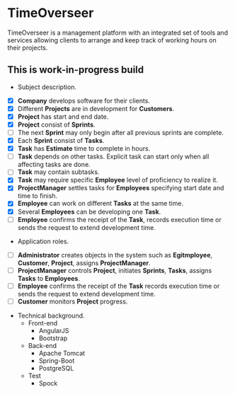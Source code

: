 # TimeOverseer

TimeOverseer is a management platform with an integrated set of tools and services allowing clients to arrange and 
keep track of working hours on their projects.

## This is work-in-progress build

* Subject description.
- [x] **Company** develops software for their clients.
- [x] Different **Projects** are in development for **Customers**.
- [x] **Project** has start and end date.
- [x] **Project** consist of **Sprints**.
- [ ] The next **Sprint** may only begin after all previous sprints are complete.
- [x] Each **Sprint** consist of **Tasks**.
- [x] **Task** has **Estimate** time to complete in hours.
- [ ] **Task** depends on other tasks. Explicit task can start only when all affecting tasks are done.
- [ ] **Task** may contain subtasks.
- [x] **Task** may require specific **Employee** level of proficiency to realize it.
- [x] **ProjectManager** settles tasks for **Employees** specifying start date and time to finish.
- [x] **Employee** can work on different **Tasks** at the same time.
- [x] Several **Employees** can be developing one **Task**.
- [ ] **Employee** confirms the receipt of the **Task**, records execution time or sends the request to extend development time.

* Application roles.
- [ ] **Administrator** creates objects in the system such as **Egitmployee**, **Customer**, **Project**, assigns **ProjectManager**.
- [ ] **ProjectManager** controls **Project**, initiates **Sprints**, **Tasks**, assigns **Tasks** to **Employees**.
- [ ] **Employee** confirms the receipt of the **Task** records execution time or sends the request to extend development time.
- [ ] **Customer** monitors **Project** progress.

* Technical background.
    * Front-end
        * AngularJS
        * Bootstrap
    * Back-end
        * Apache Tomcat
        * Spring-Boot
        * PostgreSQL
    * Test
        * Spock